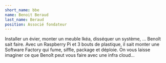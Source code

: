 ```yaml
---
short_name: bbe
name: Benoit Beraud
last_name: Beraud
position: Associé fondateur
---
```

Installer un évier, monter un meuble Ikéa, disséquer un système, … Benoît sait faire.
Avec un Raspberry Pi et 3 bouts de plastique, il sait monter une Software Factory qui fume, siffle, package et déploie.
On vous laisse imaginer ce que Benoît peut vous faire avec une infra cloud…



